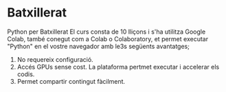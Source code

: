 # Batxillerat
Python per Batxillerat
El curs consta de 10 lliçons i s'ha utilitza Google Colab, també conegut com a Colab o Colaboratory, et permet executar "Python" en el vostre navegador amb le3s següents avantatges;
1. No requereix configuració.
2. Accés GPUs sense cost. La plataforma pertmet executar i accelerar els codis.
3. Permet compartir contingut fàcilment.
